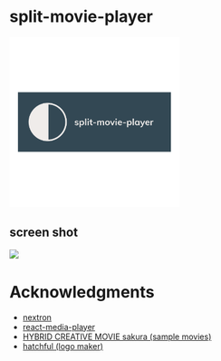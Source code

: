 # split-movie-player
<img src="/icon/logo.png" width="300"/>

## screen shot
<img src="/statics/images/ss.png" width="500"/>


# Acknowledgments
- [nextron](https://github.com/saltyshiomix/nextron)
- [react-media-player](https://github.com/souporserious/react-media-player)
- [HYBRID CREATIVE MOVIE sakura (sample movies)](https://www.home-movie.biz/free_movie.html)
- [hatchful (logo maker)](https://hatchful.shopify.com/ja)
